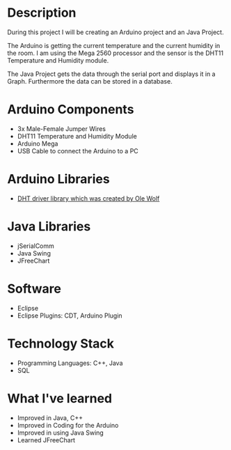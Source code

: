 # Description

During this project I will be creating an Arduino project and an Java Project. 

The Arduino is getting the current temperature and the current humidity in the room. I am using the Mega 2560 processor and the sensor is the DHT11 Temperature and Humidity module. 

The Java Project gets the data through the serial port and displays it in a Graph. Furthermore the data can be stored in a database.

# Arduino Components
* 3x Male-Female Jumper Wires
* DHT11 Temperature and Humidity Module
* Arduino Mega
* USB Cable to connect the Arduino to a PC

# Arduino Libraries
* [DHT driver library which was created by Ole Wolf](https://github.com/olewolf/DHT_nonblocking)

# Java Libraries
* jSerialComm
* Java Swing
* JFreeChart

# Software
* Eclipse
* Eclipse Plugins: CDT, Arduino Plugin

# Technology Stack
* Programming Languages: C++, Java
* SQL

# What I've learned
* Improved in Java, C++
* Improved in Coding for the Arduino
* Improved in using Java Swing
* Learned JFreeChart
